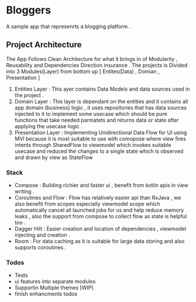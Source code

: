 # Bloggers
A sample app that represenrts a blogging platform .

## Project Architecture 
The App Follows Clean Architecture for what it brings in of Modularity , Reusability and Dependencies Direction insurance .
     The projects is Divided into 3 Modules(Layer) from bottom up  [ Entites(Data)  ,  Domian  , Presentation  ] 

1. Entities Layer : This ayer contains Data Models and data sources used in the project .
2. Domain Layer : This layer is dependant on the entities and it contains all app domain (business) logic , it uses repositories that has data sources injected to it to implement some usecase which should be pure functions that take needed parmatets and returns data or state after applying the usecase logic .  
3. Presentation Layer : Implementing Unidirectional Data Flow for UI using MVI because it is most suitable to use with comopose where view fires intents  through SharedFlow<Intent> to viewmodel which invokes suitable usecase and reduced the changes to a single state which is observed and drawn by view as StateFlow<T>

### Stack 
* Compose : Building richier and faster ui , benefit from kotlin apis in view writing .
* Coroutines and Flow : Flow has relatively easier api than RxJava , we also benefit from scopes especially viewmodel scope which automatically cancel all launched jobs for us and help reduce memory leaks  , also the support from compose to collect flow as state is helpful too .
* Dagger Hilt : Easier creation and location of dependencies , viewmodel injecting and creation .
* Room : For data caching as it is suitable for large data storing and also supports coroutines .

### Todos 
- Tests
- ui features into separate modules
- Supportin Multiple themes [WIP]
- finish enhancments todos
